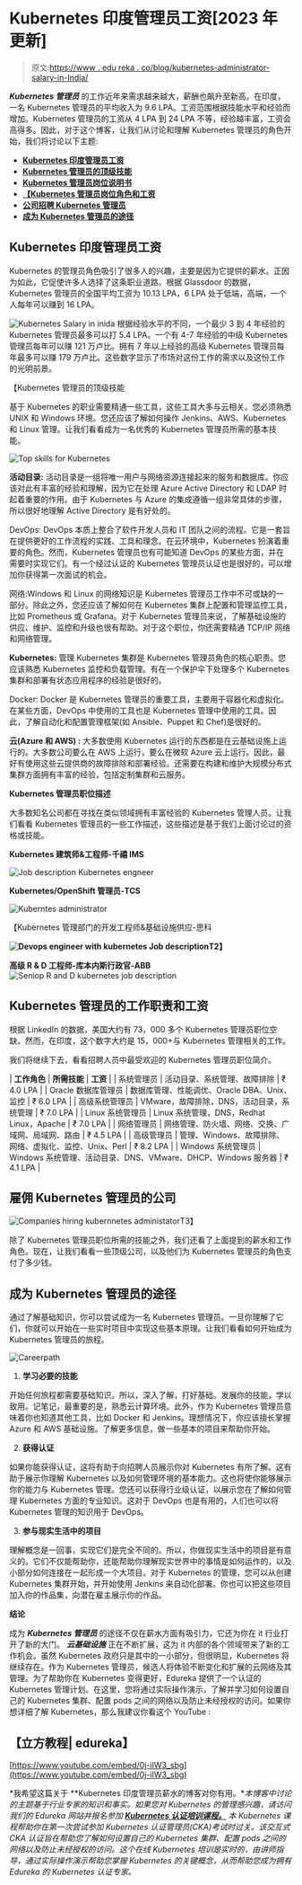 # Kubernetes 印度管理员工资[2023 年更新]

> 原文:[https://www . edu reka . co/blog/kubernetes-administrator-salary-in-India/](https://www.edureka.co/blog/kubernetes-administrator-salary-in-india/)

***Kubernetes 管理员*** 的工作近年来需求越来越大，薪酬也飙升至新高。在印度，一名 Kubernetes 管理员的平均收入为 9.6 LPA。工资范围根据技能水平和经验而增加。Kubernetes 管理员的工资从 4 LPA 到 24 LPA 不等，经验越丰富，工资会高得多。因此，对于这个博客，让我们从讨论和理解 Kubernetes 管理员的角色开始，我们将讨论以下主题:

*   [**Kubernetes 印度管理员工资**](#India)
*   [**Kubernetes 管理员的顶级技能**](#Skills)
*   [**Kubernetes 管理员岗位说明书**](#Job)
*   [**【Kubernetes 管理员岗位角色和工资**](#Roles)
*   [**公司招聘 Kubernetes 管理员**](#Hiring)
*   [**成为 Kubernetes 管理员的途径**](#Path)

## **Kubernetes 印度管理员工资**

Kubernetes 的管理员角色吸引了很多人的兴趣，主要是因为它提供的薪水。正因为如此，它促使许多人选择了这条职业道路。根据 Glassdoor 的数据，Kubernetes 管理员的全国平均工资为 10.13 LPA，6 LPA 处于低端，高端，一个人每年可以赚到 16 LPA。

![Kubernetes Salary in inida](../Images/439f57a9f4c009be6b5fda6f4d828ca1.png) 根据经验水平的不同，一个最少 3 到 4 年经验的 Kubernetes 管理员最多可以打 5.4 LPA。一个有 4-7 年经验的中级 Kubernetes 管理员每年可以赚 121 万卢比。拥有 7 年以上经验的高级 Kubernetes 管理员每年最多可以赚 179 万卢比。这些数字显示了市场对这份工作的需求以及这份工作的光明前景。

【Kubernetes 管理员的顶级技能

基于 Kubernetes 的职业需要精通一些工具，这些工具大多与云相关。您必须熟悉 UNIX 和 Windows 环境。您还应该了解如何操作 Jenkins、AWS、Kubernetes 和 Linux 管理。让我们看看成为一名优秀的 Kubernetes 管理员所需的基本技能。

![Top skills for Kubernetes ](../Images/782cdc7f7ae092baea0ffb5733410851.png)

**活动目录:** 活动目录是一组将唯一用户与网络资源连接起来的服务和数据库。你应该对此有丰富的经验和理解，因为它在处理 Azure Active Directory 和 LDAP 时起着重要的作用。由于 Kubernetes 与 Azure 的集成遵循一组非常具体的步骤，所以很好地理解 Active Directory 是有好处的。

DevOps: DevOps 本质上整合了软件开发人员和 IT 团队之间的流程。它是一套旨在提供更好的工作流程的实践、工具和理念。在云环境中，Kubernetes 扮演着重要的角色。然而，Kubernetes 管理员也有可能知道 DevOps 的某些方面，并在需要时实现它们。有一个经过认证的 Kubernetes 管理员认证也是很好的，可以增加你获得第一次面试的机会。

网络:Windows 和 Linux 的网络知识是 Kubernetes 管理员工作中不可或缺的一部分。除此之外，您还应该了解如何在 Kubernetes 集群上配置和管理监控工具，比如 Prometheus 或 Grafana。对于 Kubernetes 管理员来说，了解基础设施的供应、维护、监控和升级也很有帮助。对于这个职位，你还需要精通 TCP/IP 网络和网络管理。

**Kubernetes:** 管理 Kubernetes 集群是 Kubernetes 管理员角色的核心职责。您应该熟悉 Kubernetes 监控和负载管理。有在一个保护伞下处理多个 Kubernetes 集群和部署有状态应用程序的经验是很好的。

Docker: Docker 是 Kubernetes 管理员的重要工具，主要用于容器化和虚拟化。在某些方面，DevOps 中使用的工具也是 Kubernetes 管理中使用的工具。因此，了解自动化和配置管理框架(如 Ansible、Puppet 和 Chef)是很好的。

**云(Azure 和 AWS) :** 大多数使用 Kubernetes 运行的东西都是在云基础设施上运行的。大多数公司要么在 AWS 上运行，要么在微软 Azure 云上运行。因此，最好有使用这些云提供商的故障排除和部署经验。还需要在构建和维护大规模分布式集群方面拥有丰富的经验，包括定制集群和云服务。

**Kubernetes 管理员职位描述**

大多数知名公司都在寻找在类似领域拥有丰富经验的 Kubernetes 管理人员。让我们看看 Kubernetes 管理员的一些工作描述，这些描述是基于我们上面讨论过的资格或技能。

**Kubernetes 建筑师&工程师-千禧 IMS**

![Job description Kubernetes engneer](../Images/3201122e5bb78db1abebac1b19cd4bc3.png)

**Kubernetes/OpenShift 管理员-TCS**

![Kuberntes administrator ](../Images/324eb8ee1358c68bcf7649f68bc05974.png)

【Kubernetes 管理部门的开发工程师&基础设施供应-思科

**![Devops engineer with kubernetes Job description ](../Images/54204431932040ec2bb1b1e640741bcc.png)T2】**

**高级 R & D 工程师-库本内斯行政官-ABB** ![Seniop R and D kubernetes job description](../Images/ce1b9b19a46f8e83b745e193fa5073f6.png)

## **Kubernetes 管理员的工作职责和工资**

根据 LinkedIn 的数据，美国大约有 73，000 多个 Kubernetes 管理员职位空缺。然而，在印度，这个数字大约是 15，000+与 Kubernetes 管理相关的工作。

我们将继续下去，看看招聘人员中最受欢迎的 Kubernetes 管理员职位简介。

| **工作角色** | **所需技能** | **工资** |
| 系统管理员 | 活动目录、系统管理、故障排除 | ₹ 4.0 LPA |
| Oracle 数据库管理员 | 数据库管理、性能调优、Oracle DBA、Unix、监控 | ₹ 6.0 LPA |
| 高级系统管理员 | VMware，故障排除，DNS，活动目录，系统管理 | ₹ 7.0 LPA |
| Linux 系统管理员 | Linux 系统管理，DNS，Redhat Linux，Apache | ₹ 7.0 LPA |
| 网络管理员 | 网络管理、防火墙、网络、交换、广域网、局域网、路由 | ₹ 4.5 LPA |
| 高级管理员 | 管理、Windows、故障排除、网络、虚拟化、监控、Unix、Perl | ₹ 8.2 LPA |
| Windows 系统管理员 | Windows 系统管理、活动目录、DNS、VMware、DHCP、Windows 服务器 | ₹ 4.1 LPA |

## **雇佣 Kubernetes 管理员的公司**

![Companies hiring kubernnetes administator](../Images/a3dfffc9d8219e076acc58561c89b9ca.png)T3】

除了 Kubernetes 管理员职位所需的技能之外，我们还看了上面提到的薪水和工作角色。现在，让我们看看一些顶级公司，以及他们为 Kubernetes 管理员的角色支付了多少钱。

## **成为 Kubernetes 管理员的途径**

通过了解基础知识，你可以尝试成为一名 Kubernetes 管理员。一旦你理解了它们，你就可以开始在一些实时项目中实现这些基本原理。让我们看看如何开始成为 Kubernetes 管理员的旅程。

![Careerpath](../Images/2c441927b6deb7da9f45af5789907ffb.png)

1.  **学习必要的技能**

开始任何旅程都需要基础知识。所以，深入了解，打好基础。发展你的技能，学以致用。记笔记，最重要的是，熟悉云计算环境。此外，作为 Kubernetes 管理员意味着你也知道其他工具，比如 Docker 和 Jenkins。理想情况下，你应该擅长掌握 Azure 和 AWS 基础设施。了解更多信息，做一些基本的项目来帮助你开始。

2.  **获得认证**

如果你能获得认证，这将有助于向招聘人员展示你对 Kubernetes 有所了解。这有助于展示你理解 Kubernetes 以及如何管理环境的基本能力。这也将使你能够展示你的能力与 Kubernetes 管理。您还可以获得行业级认证，以展示您在了解如何管理 Kubernetes 方面的专业知识。这对于 DevOps 也是有用的，人们也可以将 Kubernetes 管理的知识用于 DevOps。

3.  **参与现实生活中的项目**

理解概念是一回事，实现它们是完全不同的。所以，你做现实生活中的项目是有意义的。它们不仅能帮助你，还能帮助你理解现实世界中的事情是如何运作的，以及小部分如何连接在一起形成一个大项目。对于 Kubernetes 的管理，您可以从创建 Kubernetes 集群开始，并开始使用 Jenkins 来自动化部署。你也可以把这些项目加入你的作品集，向潜在雇主展示你的作品。

**结论**

成为 ***Kubernetes 管理员*** 的途径不仅在薪水方面有吸引力，它还为你在 it 行业打开了新的大门。 ***云基础设施*** 正在不断扩展，这为 it 内部的各个领域带来了新的工作机会。虽然 Kubernetes 政府只是其中的一小部分，但很明显，Kubernetes 将继续存在。作为 Kubernetes 管理员，候选人将体验不断变化和扩展的云网络及其管理。为了帮助你在 Kubernetes 变得更好，Edureka 提供了一个认证的 Kubernetes 管理计划。在这里，您将通过实际操作演示，了解并学习如何设置自己的 Kubernetes 集群、配置 pods 之间的网络以及防止未经授权的访问。如果你想详细了解 Kubernetes，那么我建议你看这个 YouTube :

## **【立方教程| edureka】**

[https://www.youtube.com/embed/0j-iIW3_sbg](https://www.youtube.com/embed/0j-iIW3_sbg)

*我希望这篇关于 **Kubernetes 印度管理员薪水的博客对你有用。**本博客中讨论的主题基于行业专家的知识和事实。如果您对 Kubernetes 的管理感兴趣，请访问我们的 Edureka 网站并报名参加* **[*Kubernetes 认证培训课程。*](https://www.edureka.co/kubernetes-certification)** *本 Kubernetes 课程帮助你在第一次尝试参加 Kubernetes 认证管理员(CKA)考试时过关。该交互式 CKA 认证旨在帮助您了解如何设置自己的 Kubernetes 集群、配置 pods 之间的网络以及防止未经授权的访问。这个在线 Kubernetes 培训是实时的，由讲师指导，通过实际操作演示帮助您掌握 Kubernetes 的关键概念，从而帮助您成为拥有* *Edureka 的 Kubernetes 认证专家。*